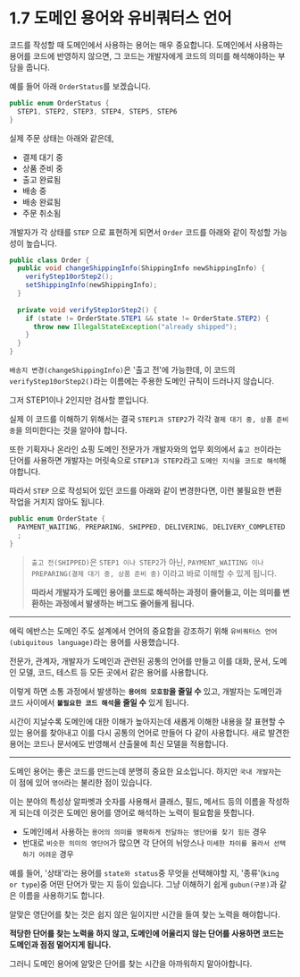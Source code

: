 # 1.7 도메인 용어와 유비쿼터스 언어

코드를 작성할 때 도메인에서 사용하는 용어는 매우 중요합니다. 도메인에서 사용하는 용어를 코드에 반영하지 않으면, 그 코드는 개발자에게 코드의 의미를 해석해야하는 부담을 줍니다.

예를 들어 아래 `OrderStatus`를 보겠습니다.

```java
public enum OrderStatus {
  STEP1, STEP2, STEP3, STEP4, STEP5, STEP6
}
```

실제 주문 상태는 아래와 같은데,
- 결제 대기 중
- 상품 준비 중
- 출고 완료됨
- 배송 중
- 배송 완료됨
- 주문 취소됨

개발자가 각 상태를 `STEP` 으로 표현하게 되면서 `Order` 코드를 아래와 같이 작성할 가능성이 높습니다.
```java
public class Order {
  public void changeShippingInfo(ShippingInfo newShippingInfo) {
    verifyStep10orStep2();
    setShippingInfo(newShippingInfo);
  }
  
  private void verifyStep1orStep2() {
    if (state != OrderState.STEP1 && state != OrderState.STEP2) {
      throw new IllegalStateException("already shipped");
    }
  }
}
```
`배송지 변경(changeShippingInfo)`은 '출고 전'에 가능한데, 이 코드의 `verifyStep10orStep2()`라는 이름에는 주용한 도메인 규칙이 드러나지 않습니다.

그저 STEP1이나 2인지만 검사할 뿐입니다.

실제 이 코드를 이해하기 위해서는 결국 `STEP1과 STEP2`가 각각 `결제 대기 중, 상품 준비 중`을 의미한다는 것을 알아야 합니다.

또한 기획자나 온라인 쇼핑 도메인 전문가가 개발자와의 업무 회의에서 `출고 전`이라는 단어를 사용하면 개발자는 머릿속으로 `STEP1과 STEP2`라고 `도메인 지식을 코드로 해석`해야합니다.

따라서 `STEP` 으로 작성되어 있던 코드를 아래와 같이 변경한다면, 이런 불필요한 변환 작업을 거치지 않아도 됩니다.
```java
public enum OrderState {
  PAYMENT_WAITING, PREPARING, SHIPPED, DELIVERING, DELIVERY_COMPLETED
  ;
}
```

> `출고 전(SHIPPED)`은 `STEP1 이나 STEP2`가 아닌, `PAYMENT_WAITING 이나 PREPARING(결제 대기 중, 상품 준비 중)` 이라고 바로 이해할 수 있게 됩니다.
> 
> **따라서 개발자가 도메인 용어를 코드로 해석하는 과정이 줄어들고, 이는 의미를 변환하는 과정에서 발생하는 버그도 줄어들게 됩니다.**

---
에릭 에반스는 도메인 주도 설계에서 언어의 중요함을 강조하기 위해 `유비쿼터스 언어(ubiquitous language)`라는 용어를 사용했습니다.

전문가, 관계자, 개발자가 도메인과 관련된 공통의 언어를 만들고 이를 대화, 문서, 도메인 모델, 코드, 테스트 등 모든 곳에서 같은 용어를 사용합니다. 

이렇게 하면 소통 과정에서 발생하는 **`용어의 모호함`을 줄일 수** 있고, 개발자는 도메인과 코드 사이에서 **`불필요한 코드 해석`을 줄일 수** 있게 됩니다.

시간이 지날수록 도메인에 대한 이해가 높아지는데 새롭게 이해한 내용을 잘 표현할 수 있는 용어를 찾아내고 이를 다시 공통의 언어로 만들어 다 같이 사용합니다.
새로 발견한 용어는 코드나 문서에도 반영해서 산출물에 최신 모델을 적용합니다.

---
도메인 용어는 좋은 코드를 만드는데 분명히 중요한 요소입니다. 하지만 `국내 개발자`는 이 점에 있어 `영어`라는 불리한 점이 있습니다.

이는 분야의 특성상 알파벳과 숫자를 사용해서 클래스, 필드, 메서드 등의 이름을 작성하게 되는데 이것은 도메인 용어를 영어로 해석하는 노력이 필요함을 뜻합니다.

- 도메인에서 사용하는 `용어의 의미를 명확하게 전달하는 영단어를 찾기 힘든` 경우
- 반대로 `비슷한 의미의 영단어`가 많으면 각 단어의 뉘앙스나 `미세한 차이를 몰라서 선택하기 어려운` 경우

예를 들어, '상태'라는 용어를 `state와 status`중 무엇을 선택해야할 지, '종류'(`king or type`)중 어떤 단어가 맞는 지 등이 있습니다.
그냥 이해하기 쉽게 `gubun(구분)`과 같은 이름을 사용하기도 합니다.

알맞은 영단어를 찾는 것은 쉽지 않은 일이지만 시간을 들여 찾는 노력을 해야합니다. 

**적당한 단어를 찾는 노력을 하지 않고, 도메인에 어울리지 않는 단어를 사용하면 코드는 도메인과 점점 멀어지게 됩니다.**

그러니 도메인 용어에 알맞은 단어를 찾는 시간을 아까워하지 말아야합니다.
